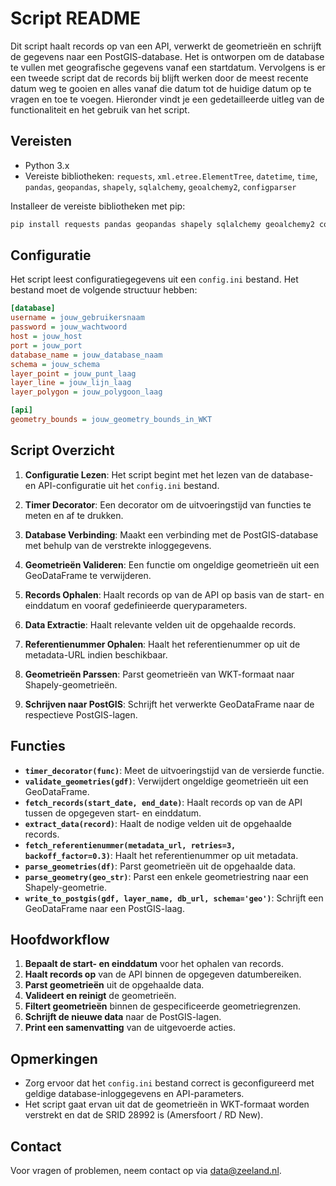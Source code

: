 
# Script README

Dit script haalt records op van een API, verwerkt de geometrieën en schrijft de gegevens naar een PostGIS-database. Het is ontworpen om de database te vullen met geografische gegevens vanaf een startdatum. Vervolgens is er een tweede script dat de records bij blijft werken door de meest recente datum weg te gooien en alles vanaf die datum tot de huidige datum op te vragen en toe te voegen. Hieronder vindt je een gedetailleerde uitleg van de functionaliteit en het gebruik van het script.

## Vereisten

- Python 3.x
- Vereiste bibliotheken: `requests`, `xml.etree.ElementTree`, `datetime`, `time`, `pandas`, `geopandas`, `shapely`, `sqlalchemy`, `geoalchemy2`, `configparser`

Installeer de vereiste bibliotheken met pip:

```bash
pip install requests pandas geopandas shapely sqlalchemy geoalchemy2 configparser
```

## Configuratie

Het script leest configuratiegegevens uit een `config.ini` bestand. Het bestand moet de volgende structuur hebben:

```ini
[database]
username = jouw_gebruikersnaam
password = jouw_wachtwoord
host = jouw_host
port = jouw_port
database_name = jouw_database_naam
schema = jouw_schema
layer_point = jouw_punt_laag
layer_line = jouw_lijn_laag
layer_polygon = jouw_polygoon_laag

[api]
geometry_bounds = jouw_geometry_bounds_in_WKT
```

## Script Overzicht

1. **Configuratie Lezen**: Het script begint met het lezen van de database- en API-configuratie uit het `config.ini` bestand.

2. **Timer Decorator**: Een decorator om de uitvoeringstijd van functies te meten en af te drukken.

3. **Database Verbinding**: Maakt een verbinding met de PostGIS-database met behulp van de verstrekte inloggegevens.

4. **Geometrieën Valideren**: Een functie om ongeldige geometrieën uit een GeoDataFrame te verwijderen.

5. **Records Ophalen**: Haalt records op van de API op basis van de start- en einddatum en vooraf gedefinieerde queryparameters.

6. **Data Extractie**: Haalt relevante velden uit de opgehaalde records.

7. **Referentienummer Ophalen**: Haalt het referentienummer op uit de metadata-URL indien beschikbaar.

8. **Geometrieën Parssen**: Parst geometrieën van WKT-formaat naar Shapely-geometrieën.

9. **Schrijven naar PostGIS**: Schrijft het verwerkte GeoDataFrame naar de respectieve PostGIS-lagen.

## Functies

- **`timer_decorator(func)`**: Meet de uitvoeringstijd van de versierde functie.
- **`validate_geometries(gdf)`**: Verwijdert ongeldige geometrieën uit een GeoDataFrame.
- **`fetch_records(start_date, end_date)`**: Haalt records op van de API tussen de opgegeven start- en einddatum.
- **`extract_data(record)`**: Haalt de nodige velden uit de opgehaalde records.
- **`fetch_referentienummer(metadata_url, retries=3, backoff_factor=0.3)`**: Haalt het referentienummer op uit metadata.
- **`parse_geometries(df)`**: Parst geometrieën uit de opgehaalde data.
- **`parse_geometry(geo_str)`**: Parst een enkele geometriestring naar een Shapely-geometrie.
- **`write_to_postgis(gdf, layer_name, db_url, schema='geo')`**: Schrijft een GeoDataFrame naar een PostGIS-laag.

## Hoofdworkflow

1. **Bepaalt de start- en einddatum** voor het ophalen van records.
2. **Haalt records op** van de API binnen de opgegeven datumbereiken.
3. **Parst geometrieën** uit de opgehaalde data.
4. **Valideert en reinigt** de geometrieën.
5. **Filtert geometrieën** binnen de gespecificeerde geometriegrenzen.
6. **Schrijft de nieuwe data** naar de PostGIS-lagen.
7. **Print een samenvatting** van de uitgevoerde acties.

## Opmerkingen

- Zorg ervoor dat het `config.ini` bestand correct is geconfigureerd met geldige database-inloggegevens en API-parameters.
- Het script gaat ervan uit dat de geometrieën in WKT-formaat worden verstrekt en dat de SRID 28992 is (Amersfoort / RD New).

## Contact

Voor vragen of problemen, neem contact op via [data@zeeland.nl](mailto:data@zeeland.nl).
